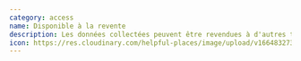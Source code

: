 ```yaml
---
category: access
name: Disponible à la revente
description: Les données collectées peuvent être revendues à d'autres tiers.
icon: https://res.cloudinary.com/helpful-places/image/upload/v1664832732/dtpr-icons/access/resale_t9iwvs.svg
---
```

